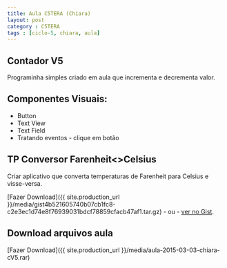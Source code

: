 ```yaml
---
title: Aula C5TERA (Chiara)
layout: post
category : C5TERA
tags : [ciclo-5, chiara, aula]
---
```


## Contador V5
Programinha simples criado em aula que incrementa e decrementa valor.

## Componentes Visuais:
- Button
- Text View
- Text Field
- Tratando eventos - clique em botão

## TP Conversor Farenheit<>Celsius
Criar aplicativo que converta temperaturas de Farenheit para Celsius e visse-versa.

[Fazer Download]({{ site.production_url }}/media/gist4b521605740b07cb1fc8-c2e3ec1d74e8f76939031bdcf78859cfacb47af1.tar.gz) - ou - [ver no Gist](https://gist.github.com/flaviacs/4b521605740b07cb1fc8).

## Download arquivos aula
[Fazer Download]({{ site.production_url }}/media/aula-2015-03-03-chiara-cV5.rar) 
